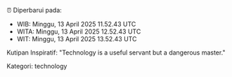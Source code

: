 ⏰ Diperbarui pada:
- WIB: Minggu, 13 April 2025 11.52.43 UTC
- WITA: Minggu, 13 April 2025 12.52.43 UTC
- WIT: Minggu, 13 April 2025 13.52.43 UTC

Kutipan Inspiratif:
"Technology is a useful servant but a dangerous master."


Kategori: technology

